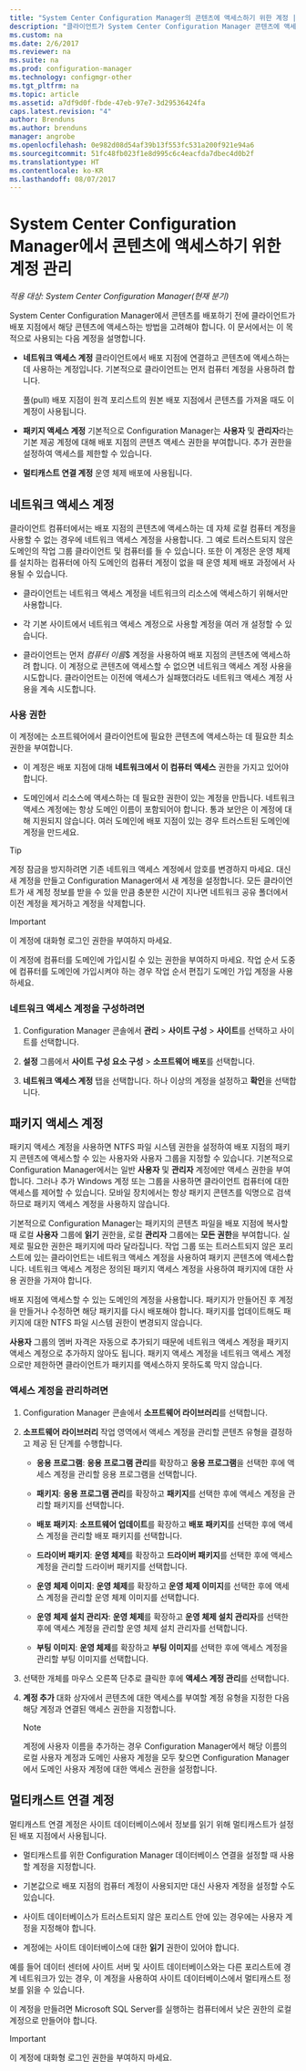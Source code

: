 ```yaml
---
title: "System Center Configuration Manager의 콘텐츠에 액세스하기 위한 계정 | Microsoft 문서"
description: "클라이언트가 System Center Configuration Manager 콘텐츠에 액세스하는 계정에 대해 알아봅니다."
ms.custom: na
ms.date: 2/6/2017
ms.reviewer: na
ms.suite: na
ms.prod: configuration-manager
ms.technology: configmgr-other
ms.tgt_pltfrm: na
ms.topic: article
ms.assetid: a7df9d0f-fbde-47eb-97e7-3d29536424fa
caps.latest.revision: "4"
author: Brenduns
ms.author: brenduns
manager: angrobe
ms.openlocfilehash: 0e982d08d54af39b13f553fc531a200f921e94a6
ms.sourcegitcommit: 51fc48fb023f1e8d995c6c4eacfda7dbec4d0b2f
ms.translationtype: HT
ms.contentlocale: ko-KR
ms.lasthandoff: 08/07/2017
---
```

# <a name="manage-accounts-to-access-content-in-system-center-configuration-manager"></a>System Center Configuration Manager에서 콘텐츠에 액세스하기 위한 계정 관리

*적용 대상: System Center Configuration Manager(현재 분기)*

System Center Configuration Manager에서 콘텐츠를 배포하기 전에 클라이언트가 배포 지점에서 해당 콘텐츠에 액세스하는 방법을 고려해야 합니다. 이 문서에서는 이 목적으로 사용되는 다음 계정을 설명합니다.

-   **네트워크 액세스 계정** 클라이언트에서 배포 지점에 연결하고 콘텐츠에 액세스하는 데 사용하는 계정입니다. 기본적으로 클라이언트는 먼저 컴퓨터 계정을 사용하려 합니다.

     풀(pull) 배포 지점이 원격 포리스트의 원본 배포 지점에서 콘텐츠를 가져올 때도 이 계정이 사용됩니다.  

-   **패키지 액세스 계정** 기본적으로 Configuration Manager는 **사용자** 및 **관리자**라는 기본 제공 계정에 대해 배포 지점의 콘텐츠 액세스 권한을 부여합니다. 추가 권한을 설정하여 액세스를 제한할 수 있습니다.  

-   **멀티캐스트 연결 계정** 운영 체제 배포에 사용됩니다.  

##  <a name="bkmk_NAA"></a> 네트워크 액세스 계정  
 클라이언트 컴퓨터에서는 배포 지점의 콘텐츠에 액세스하는 데 자체 로컬 컴퓨터 계정을 사용할 수 없는 경우에 네트워크 액세스 계정을 사용합니다. 그 예로 트러스트되지 않은 도메인의 작업 그룹 클라이언트 및 컴퓨터를 들 수 있습니다. 또한 이 계정은 운영 체제를 설치하는 컴퓨터에 아직 도메인의 컴퓨터 계정이 없을 때 운영 체제 배포 과정에서 사용될 수 있습니다.  

-   클라이언트는 네트워크 액세스 계정을 네트워크의 리소스에 액세스하기 위해서만 사용합니다.  

-   각 기본 사이트에서 네트워크 액세스 계정으로 사용할 계정을 여러 개 설정할 수 있습니다.  

-   클라이언트는 먼저 *컴퓨터 이름*$ 계정을 사용하여 배포 지점의 콘텐츠에 액세스하려 합니다. 이 계정으로 콘텐츠에 액세스할 수 없으면 네트워크 액세스 계정 사용을 시도합니다. 클라이언트는 이전에 액세스가 실패했더라도 네트워크 액세스 계정 사용을 계속 시도합니다.  

### <a name="permissions"></a>사용 권한
이 계정에는 소프트웨어에서 클라이언트에 필요한 콘텐츠에 액세스하는 데 필요한 최소 권한을 부여합니다.  

-   이 계정은 배포 지점에 대해 **네트워크에서 이 컴퓨터 액세스** 권한을 가지고 있어야 합니다.  

-   도메인에서 리소스에 액세스하는 데 필요한 권한이 있는 계정을 만듭니다. 네트워크 액세스 계정에는 항상 도메인 이름이 포함되어야 합니다. 통과 보안은 이 계정에 대해 지원되지 않습니다. 여러 도메인에 배포 지점이 있는 경우 트러스트된 도메인에 계정을 만드세요.  

> [!TIP]  
>  계정 잠금을 방지하려면 기존 네트워크 액세스 계정에서 암호를 변경하지 마세요. 대신 새 계정을 만들고 Configuration Manager에서 새 계정을 설정합니다. 모든 클라이언트가 새 계정 정보를 받을 수 있을 만큼 충분한 시간이 지나면 네트워크 공유 폴더에서 이전 계정을 제거하고 계정을 삭제합니다.  

> [!IMPORTANT]  
>  이 계정에 대화형 로그인 권한을 부여하지 마세요.  
>   
>  이 계정에 컴퓨터를 도메인에 가입시킬 수 있는 권한을 부여하지 마세요. 작업 순서 도중에 컴퓨터를 도메인에 가입시켜야 하는 경우 작업 순서 편집기 도메인 가입 계정을 사용하세요.  

### <a name="to-configure-the-network-access-account"></a>네트워크 액세스 계정을 구성하려면  

1.  Configuration Manager 콘솔에서 **관리** >   **사이트 구성** >  **사이트**를 선택하고 사이트를 선택합니다.  

2.  **설정** 그룹에서 **사이트 구성 요소 구성** > **소프트웨어 배포**를 선택합니다.  

3.  **네트워크 액세스 계정** 탭을 선택합니다. 하나 이상의 계정을 설정하고 **확인**을 선택합니다.  

##  <a name="bkmk_Paa"></a> 패키지 액세스 계정  
 패키지 액세스 계정을 사용하면 NTFS 파일 시스템 권한을 설정하여 배포 지점의 패키지 콘텐츠에 액세스할 수 있는 사용자와 사용자 그룹을 지정할 수 있습니다. 기본적으로 Configuration Manager에서는 일반 **사용자** 및 **관리자** 계정에만 액세스 권한을 부여합니다. 그러나 추가 Windows 계정 또는 그룹을 사용하면 클라이언트 컴퓨터에 대한 액세스를 제어할 수 있습니다. 모바일 장치에서는 항상 패키지 콘텐츠를 익명으로 검색하므로 패키지 액세스 계정을 사용하지 않습니다.  

 기본적으로 Configuration Manager는 패키지의 콘텐츠 파일을 배포 지점에 복사할 때 로컬 **사용자** 그룹에 **읽기** 권한을, 로컬 **관리자** 그룹에는 **모든 권한**을 부여합니다. 실제로 필요한 권한은 패키지에 따라 달라집니다. 작업 그룹 또는 트러스트되지 않은 포리스트에 있는 클라이언트는 네트워크 액세스 계정을 사용하여 패키지 콘텐츠에 액세스합니다. 네트워크 액세스 계정은 정의된 패키지 액세스 계정을 사용하여 패키지에 대한 사용 권한을 가져야 합니다.  

 배포 지점에 액세스할 수 있는 도메인의 계정을 사용합니다. 패키지가 만들어진 후 계정을 만들거나 수정하면 해당 패키지를 다시 배포해야 합니다. 패키지를 업데이트해도 패키지에 대한 NTFS 파일 시스템 권한이 변경되지 않습니다.  

 **사용자** 그룹의 멤버 자격은 자동으로 추가되기 때문에 네트워크 액세스 계정을 패키지 액세스 계정으로 추가하지 않아도 됩니다. 패키지 액세스 계정을 네트워크 액세스 계정으로만 제한하면 클라이언트가 패키지를 액세스하지 못하도록 막지 않습니다.  

### <a name="to-manage-access-accounts"></a>액세스 계정을 관리하려면  

1.  Configuration Manager 콘솔에서 **소프트웨어 라이브러리**를 선택합니다.  

2.  **소프트웨어 라이브러리** 작업 영역에서 액세스 계정을 관리할 콘텐츠 유형을 결정하고 제공 된 단계를 수행합니다.  

    -   **응용 프로그램**: **응용 프로그램 관리**를 확장하고 **응용 프로그램**을 선택한 후에 액세스 계정을 관리할 응용 프로그램을 선택합니다.  

    -   **패키지**: **응용 프로그램 관리**를 확장하고 **패키지**를 선택한 후에 액세스 계정을 관리할 패키지를 선택합니다.  

    -   **배포 패키지**: **소프트웨어 업데이트**를 확장하고 **배포 패키지**를 선택한 후에 액세스 계정을 관리할 배포 패키지를 선택합니다.  

    -   **드라이버 패키지**: **운영 체제**를 확장하고 **드라이버 패키지**를 선택한 후에 액세스 계정을 관리할 드라이버 패키지를 선택합니다.  

    -   **운영 체제 이미지**: **운영 체제**를 확장하고 **운영 체제 이미지**를 선택한 후에 액세스 계정을 관리할 운영 체제 이미지를 선택합니다.  

    -   **운영 체제 설치 관리자**: **운영 체제**를 확장하고 **운영 체제 설치 관리자**를 선택한 후에 액세스 계정을 관리할 운영 체제 설치 관리자를 선택합니다.  

    -   **부팅 이미지**: **운영 체제**를 확장하고 **부팅 이미지**를 선택한 후에 액세스 계정을 관리할 부팅 이미지를 선택합니다.  

3.  선택한 개체를 마우스 오른쪽 단추로 클릭한 후에 **액세스 계정 관리**를 선택합니다.  

4.  **계정 추가** 대화 상자에서 콘텐츠에 대한 액세스를 부여할 계정 유형을 지정한 다음 해당 계정과 연결된 액세스 권한을 지정합니다.  

    > [!NOTE]  
    >  계정에 사용자 이름을 추가하는 경우 Configuration Manager에서 해당 이름의 로컬 사용자 계정과 도메인 사용자 계정을 모두 찾으면 Configuration Manager에서 도메인 사용자 계정에 대한 액세스 권한을 설정합니다.  

##  <a name="bkmk_multi"></a> 멀티캐스트 연결 계정  
 멀티캐스트 연결 계정은 사이트 데이터베이스에서 정보를 읽기 위해 멀티캐스트가 설정된 배포 지점에서 사용됩니다.  

-   멀티캐스트를 위한 Configuration Manager 데이터베이스 연결을 설정할 때 사용할 계정을 지정합니다.  

-   기본값으로 배포 지점의 컴퓨터 계정이 사용되지만 대신 사용자 계정을 설정할 수도 있습니다.  

-   사이트 데이터베이스가 트러스트되지 않은 포리스트 안에 있는 경우에는 사용자 계정을 지정해야 합니다.  

-   계정에는 사이트 데이터베이스에 대한 **읽기** 권한이 있어야 합니다.  

예를 들어 데이터 센터에 사이트 서버 및 사이트 데이터베이스와는 다른 포리스트에 경계 네트워크가 있는 경우, 이 계정을 사용하여 사이트 데이터베이스에서 멀티캐스트 정보를 읽을 수 있습니다.

이 계정을 만들려면 Microsoft SQL Server를 실행하는 컴퓨터에서 낮은 권한의 로컬 계정으로 만들어야 합니다.  

> [!IMPORTANT]  
>  이 계정에 대화형 로그인 권한을 부여하지 마세요.  
